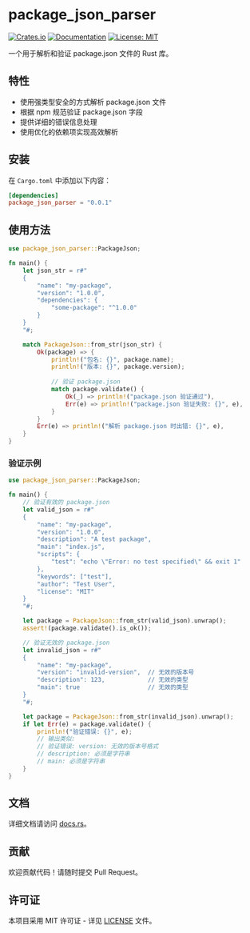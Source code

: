 # package_json_parser

[![Crates.io](https://img.shields.io/crates/v/package_json_parser.svg)](https://crates.io/crates/package_json_parser)
[![Documentation](https://docs.rs/package_json_parser/badge.svg)](https://docs.rs/package_json_parser)
[![License: MIT](https://img.shields.io/badge/License-MIT-yellow.svg)](https://opensource.org/licenses/MIT)

一个用于解析和验证 package.json 文件的 Rust 库。

## 特性

- 使用强类型安全的方式解析 package.json 文件
- 根据 npm 规范验证 package.json 字段
- 提供详细的错误信息处理
- 使用优化的依赖项实现高效解析

## 安装

在 `Cargo.toml` 中添加以下内容：

```toml
[dependencies]
package_json_parser = "0.0.1"
```

## 使用方法

```rust
use package_json_parser::PackageJson;

fn main() {
    let json_str = r#"
    {
        "name": "my-package",
        "version": "1.0.0",
        "dependencies": {
            "some-package": "^1.0.0"
        }
    }
    "#;

    match PackageJson::from_str(json_str) {
        Ok(package) => {
            println!("包名: {}", package.name);
            println!("版本: {}", package.version);
            
            // 验证 package.json
            match package.validate() {
                Ok(_) => println!("package.json 验证通过"),
                Err(e) => println!("package.json 验证失败: {}", e),
            }
        }
        Err(e) => println!("解析 package.json 时出错: {}", e),
    }
}
```

### 验证示例

```rust
use package_json_parser::PackageJson;

fn main() {
    // 验证有效的 package.json
    let valid_json = r#"
    {
        "name": "my-package",
        "version": "1.0.0",
        "description": "A test package",
        "main": "index.js",
        "scripts": {
            "test": "echo \"Error: no test specified\" && exit 1"
        },
        "keywords": ["test"],
        "author": "Test User",
        "license": "MIT"
    }
    "#;

    let package = PackageJson::from_str(valid_json).unwrap();
    assert!(package.validate().is_ok());

    // 验证无效的 package.json
    let invalid_json = r#"
    {
        "name": "my-package",
        "version": "invalid-version",  // 无效的版本号
        "description": 123,            // 无效的类型
        "main": true                   // 无效的类型
    }
    "#;

    let package = PackageJson::from_str(invalid_json).unwrap();
    if let Err(e) = package.validate() {
        println!("验证错误: {}", e);
        // 输出类似:
        // 验证错误: version: 无效的版本号格式
        // description: 必须是字符串
        // main: 必须是字符串
    }
}
```

## 文档

详细文档请访问 [docs.rs](https://docs.rs/package_json_parser)。

## 贡献

欢迎贡献代码！请随时提交 Pull Request。

## 许可证

本项目采用 MIT 许可证 - 详见 [LICENSE](LICENSE) 文件。 